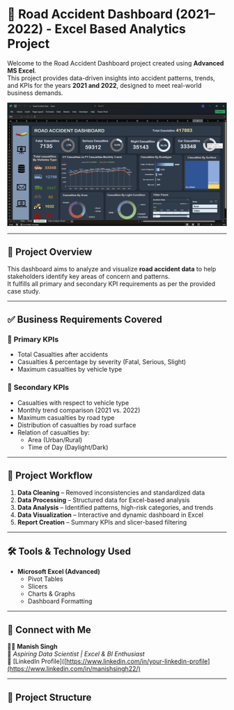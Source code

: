 # 🚦 Road Accident Dashboard (2021–2022) - Excel Based Analytics Project

Welcome to the Road Accident Dashboard project created using **Advanced MS Excel**.  
This project provides data-driven insights into accident patterns, trends, and KPIs for the years **2021 and 2022**, designed to meet real-world business demands.

![Dashboard Preview](./Road%20Accident%20Analysis.png)

---

## 📌 Project Overview

This dashboard aims to analyze and visualize **road accident data** to help stakeholders identify key areas of concern and patterns.  
It fulfills all primary and secondary KPI requirements as per the provided case study.

---

## ✅ Business Requirements Covered

### 🔹 **Primary KPIs**
- Total Casualties after accidents
- Casualties & percentage by severity (Fatal, Serious, Slight)
- Maximum casualties by vehicle type

### 🔸 **Secondary KPIs**
- Casualties with respect to vehicle type
- Monthly trend comparison (2021 vs. 2022)
- Maximum casualties by road type
- Distribution of casualties by road surface
- Relation of casualties by:
  - Area (Urban/Rural)
  - Time of Day (Daylight/Dark)

---

## 🔧 Project Workflow

1. **Data Cleaning** – Removed inconsistencies and standardized data
2. **Data Processing** – Structured data for Excel-based analysis
3. **Data Analysis** – Identified patterns, high-risk categories, and trends
4. **Data Visualization** – Interactive and dynamic dashboard in Excel
5. **Report Creation** – Summary KPIs and slicer-based filtering

---

## 🛠️ Tools & Technology Used

- **Microsoft Excel (Advanced)**
  - Pivot Tables
  - Slicers
  - Charts & Graphs
  - Dashboard Formatting

---

## 🔗 Connect with Me

👨‍💻 **Manish Singh**  
📍 *Aspiring Data Scientist | Excel & BI Enthusiast*  
🔗 [LinkedIn Profile]([https://www.linkedin.com/in/your-linkedin-profile](https://www.linkedin.com/in/manishsingh22/)

---

## 📂 Project Structure


